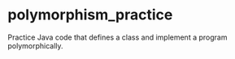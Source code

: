 # polymorphism_practice
Practice Java code that defines a class and implement a program polymorphically.
